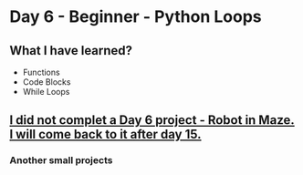 # Day 6 - Beginner - Python Loops

## What I have learned?

- Functions
- Code Blocks
- While Loops

## [I did not complet a Day 6 project - Robot in Maze. I will come back to it after day 15.]()

### Another small projects
